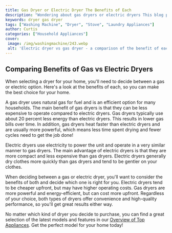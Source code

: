 ```yaml
---
title: Gas Dryer or Electric Dryer The Benefits of Each
description: "Wondering about gas dryers or electric dryers This blog post will help you understand the pros and cons of each so that you can make an informed decision on which is best for you"
keywords: dryer gas dryer
tags: ["Washing Machine", "Dryer", "Stove", "Laundry Appliances"]
author: Curtis
categories: ["Household Appliances"]
cover: 
 image: /img/washingmachine/243.webp
 alt: 'Electric dryer vs gas dryer - a comparison of the benefit of each type of dryer'
---
```

## Comparing Benefits of Gas vs Electric Dryers
When selecting a dryer for your home, you'll need to decide between a gas or electric option. Here's a look at the benefits of each, so you can make the best choice for your home.

A gas dryer uses natural gas for fuel and is an efficient option for many households. The main benefit of gas dryers is that they can be less expensive to operate compared to electric dryers. Gas dryers typically use about 20 percent less energy than electric dryers. This results in lower gas bills over time. In addition, gas dryers heat faster than electric dryers and are usually more powerful, which means less time spent drying and fewer cycles need to get the job done!

Electric dryers use electricity to power the unit and operate in a very similar manner to gas dryers. The main advantage of electric dryers is that they are more compact and less expensive than gas dryers. Electric dryers generally dry clothes more quickly than gas dryers and tend to be gentler on your clothes.

When deciding between a gas or electric dryer, you'll want to consider the benefits of both and decide which one is right for you. Electric dryers tend to be cheaper upfront, but may have higher operating costs. Gas dryers are more powerful and energy-efficient, but can cost more upfront. Regardless of your choice, both types of dryers offer convenience and high-quality performance, so you'll get great results either way. 

No matter which kind of dryer you decide to purchase, you can find a great selection of the latest models and features in our [Overview of Top Appliances](./pages/appliance-overview). Get the perfect model for your home today!
